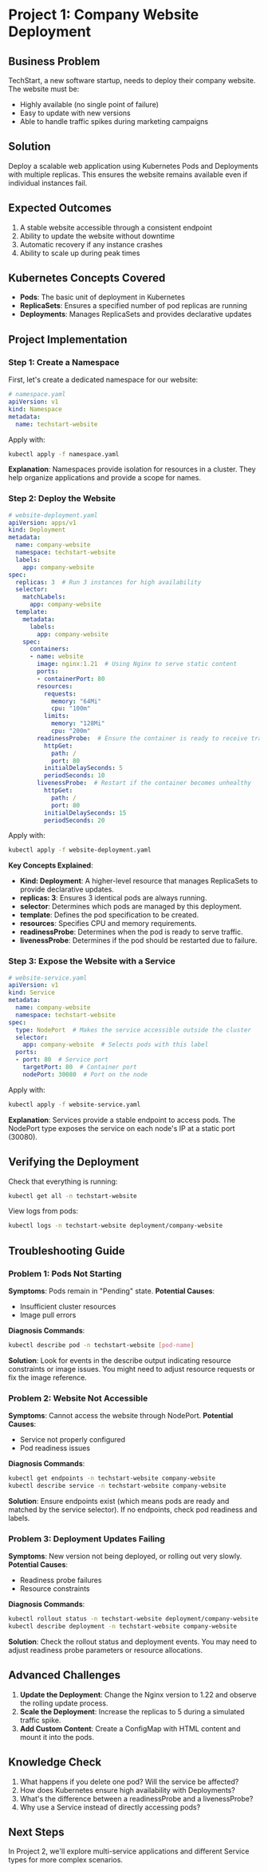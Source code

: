 # Project 1: Company Website Deployment

## Business Problem
TechStart, a new software startup, needs to deploy their company website. The website must be:
- Highly available (no single point of failure)
- Easy to update with new versions
- Able to handle traffic spikes during marketing campaigns

## Solution
Deploy a scalable web application using Kubernetes Pods and Deployments with multiple replicas. This ensures the website remains available even if individual instances fail.

## Expected Outcomes
1. A stable website accessible through a consistent endpoint
2. Ability to update the website without downtime
3. Automatic recovery if any instance crashes
4. Ability to scale up during peak times

## Kubernetes Concepts Covered
- **Pods**: The basic unit of deployment in Kubernetes
- **ReplicaSets**: Ensures a specified number of pod replicas are running
- **Deployments**: Manages ReplicaSets and provides declarative updates

## Project Implementation

### Step 1: Create a Namespace
First, let's create a dedicated namespace for our website:

```yaml
# namespace.yaml
apiVersion: v1
kind: Namespace
metadata:
  name: techstart-website
```

Apply with:
```bash
kubectl apply -f namespace.yaml
```

**Explanation**: Namespaces provide isolation for resources in a cluster. They help organize applications and provide a scope for names.

### Step 2: Deploy the Website

```yaml
# website-deployment.yaml
apiVersion: apps/v1
kind: Deployment
metadata:
  name: company-website
  namespace: techstart-website
  labels:
    app: company-website
spec:
  replicas: 3  # Run 3 instances for high availability
  selector:
    matchLabels:
      app: company-website
  template:
    metadata:
      labels:
        app: company-website
    spec:
      containers:
      - name: website
        image: nginx:1.21  # Using Nginx to serve static content
        ports:
        - containerPort: 80
        resources:
          requests:
            memory: "64Mi"
            cpu: "100m"
          limits:
            memory: "128Mi"
            cpu: "200m"
        readinessProbe:  # Ensure the container is ready to receive traffic
          httpGet:
            path: /
            port: 80
          initialDelaySeconds: 5
          periodSeconds: 10
        livenessProbe:  # Restart if the container becomes unhealthy
          httpGet:
            path: /
            port: 80
          initialDelaySeconds: 15
          periodSeconds: 20
```

Apply with:
```bash
kubectl apply -f website-deployment.yaml
```

**Key Concepts Explained**:
- **Kind: Deployment**: A higher-level resource that manages ReplicaSets to provide declarative updates.
- **replicas: 3**: Ensures 3 identical pods are always running.
- **selector**: Determines which pods are managed by this deployment.
- **template**: Defines the pod specification to be created.
- **resources**: Specifies CPU and memory requirements.
- **readinessProbe**: Determines when the pod is ready to serve traffic.
- **livenessProbe**: Determines if the pod should be restarted due to failure.

### Step 3: Expose the Website with a Service

```yaml
# website-service.yaml
apiVersion: v1
kind: Service
metadata:
  name: company-website
  namespace: techstart-website
spec:
  type: NodePort  # Makes the service accessible outside the cluster
  selector:
    app: company-website  # Selects pods with this label
  ports:
  - port: 80  # Service port
    targetPort: 80  # Container port
    nodePort: 30080  # Port on the node
```

Apply with:
```bash
kubectl apply -f website-service.yaml
```

**Explanation**: Services provide a stable endpoint to access pods. The NodePort type exposes the service on each node's IP at a static port (30080).

## Verifying the Deployment

Check that everything is running:
```bash
kubectl get all -n techstart-website
```

View logs from pods:
```bash
kubectl logs -n techstart-website deployment/company-website
```

## Troubleshooting Guide

### Problem 1: Pods Not Starting
**Symptoms**: Pods remain in "Pending" state.
**Potential Causes**:
- Insufficient cluster resources
- Image pull errors

**Diagnosis Commands**:
```bash
kubectl describe pod -n techstart-website [pod-name]
```

**Solution**: Look for events in the describe output indicating resource constraints or image issues. You might need to adjust resource requests or fix the image reference.

### Problem 2: Website Not Accessible
**Symptoms**: Cannot access the website through NodePort.
**Potential Causes**:
- Service not properly configured
- Pod readiness issues

**Diagnosis Commands**:
```bash
kubectl get endpoints -n techstart-website company-website
kubectl describe service -n techstart-website company-website
```

**Solution**: Ensure endpoints exist (which means pods are ready and matched by the service selector). If no endpoints, check pod readiness and labels.

### Problem 3: Deployment Updates Failing
**Symptoms**: New version not being deployed, or rolling out very slowly.
**Potential Causes**:
- Readiness probe failures
- Resource constraints

**Diagnosis Commands**:
```bash
kubectl rollout status -n techstart-website deployment/company-website
kubectl describe deployment -n techstart-website company-website
```

**Solution**: Check the rollout status and deployment events. You may need to adjust readiness probe parameters or resource allocations.

## Advanced Challenges

1. **Update the Deployment**: Change the Nginx version to 1.22 and observe the rolling update process.
2. **Scale the Deployment**: Increase the replicas to 5 during a simulated traffic spike.
3. **Add Custom Content**: Create a ConfigMap with HTML content and mount it into the pods.

## Knowledge Check
1. What happens if you delete one pod? Will the service be affected?
2. How does Kubernetes ensure high availability with Deployments?
3. What's the difference between a readinessProbe and a livenessProbe?
4. Why use a Service instead of directly accessing pods?

## Next Steps
In Project 2, we'll explore multi-service applications and different Service types for more complex scenarios.
